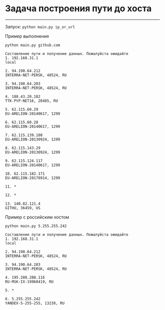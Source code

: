 # Задача построения пути до хоста  
***
Запуск: `python main.py ip_or_url`  


Пример выполнения  
```commandline
python main.py github.com

Составление пути и получение данных. Пожалуйста ожидайте
1. 192.168.31.1
local

2. 94.190.64.212
INTERRA-NET-PERSK, 48524, RU

3. 94.190.64.203
INTERRA-NET-PERSK, 48524, RU

4. 188.43.20.182
TTK-PtP-NET16, 20485, RU

5. 62.115.60.29
EU-ARELION-20140617, 1299

6. 62.115.60.28
EU-ARELION-20140617, 1299

7. 62.115.139.180
EU-ARELION-20130924, 1299

8. 62.115.143.29
EU-ARELION-20130924, 1299

9. 62.115.124.117
EU-ARELION-20140617, 1299

10. 62.115.182.171
EU-ARELION-20170914, 1299

11. *

12. *

13. 140.82.121.4
GITHU, 36459, US
```

Пример с российским хостом
```commandline
python main.py 5.255.255.242

Составление пути и получение данных. Пожалуйста ожидайте
1. 192.168.31.1
local

2. 94.190.64.212
INTERRA-NET-PERSK, 48524, RU

3. 94.190.64.203
INTERRA-NET-PERSK, 48524, RU

4. 195.208.208.116
RU-MSK-IX-19960419, RU

5. *

6. 5.255.255.242
YANDEX-5-255-255, 13238, RU
```
